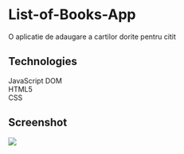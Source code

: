 # List-of-Books-App
O aplicatie de adaugare a cartilor dorite pentru citit

## Technologies
JavaScript DOM<br>
HTML5<br>
CSS

## Screenshot
<img src="https://i.imgur.com/4v7W5nW.png"/>
